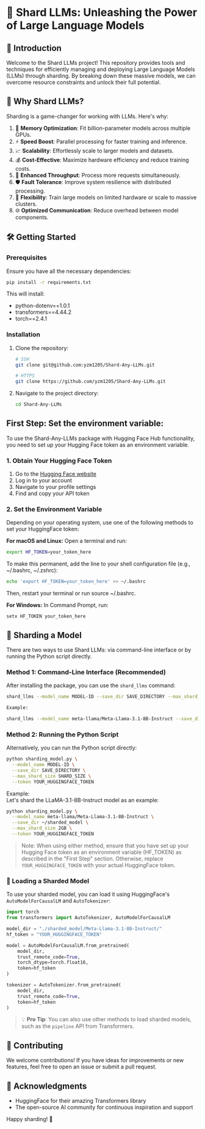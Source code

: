 # 🧠 Shard LLMs: Unleashing the Power of Large Language Models

## 🌟 Introduction

Welcome to the Shard LLMs project! This repository provides tools and techniques for efficiently managing and deploying Large Language Models (LLMs) through sharding. By breaking down these massive models, we can overcome resource constraints and unlock their full potential.

## 🚀 Why Shard LLMs?

Sharding is a game-changer for working with LLMs. Here's why:

1. 💾 **Memory Optimization**: Fit billion-parameter models across multiple GPUs.
2. ⚡ **Speed Boost**: Parallel processing for faster training and inference.
3. 📈 **Scalability**: Effortlessly scale to larger models and datasets.
4. 💰 **Cost-Effective**: Maximize hardware efficiency and reduce training costs.
5. 🔄 **Enhanced Throughput**: Process more requests simultaneously.
6. 🛡️ **Fault Tolerance**: Improve system resilience with distributed processing.
7. 🔧 **Flexibility**: Train large models on limited hardware or scale to massive clusters.
8. 🌐 **Optimized Communication**: Reduce overhead between model components.

## 🛠️ Getting Started

### Prerequisites

Ensure you have all the necessary dependencies:

```bash
pip install -r requirements.txt
```

This will install:
- python-dotenv==1.0.1
- transformers==4.44.2
- torch==2.4.1

### Installation

1. Clone the repository:
   ```bash
   # SSH
   git clone git@github.com:yzm1205/Shard-Any-LLMs.git

   # HTTPS
   git clone https://github.com/yzm1205/Shard-Any-LLMs.git
   ```

2. Navigate to the project directory:
   ```bash
   cd Shard-Any-LLMs
   ```

## First Step: Set the environment variable:
To use the Shard-Any-LLMs package with Hugging Face Hub functionality, you need to set up your Hugging Face token as an environment variable. 

### 1. Obtain Your Hugging Face Token

1. Go to the [Hugging Face website](https://huggingface.co/)
2. Log in to your account
3. Navigate to your profile settings
4. Find and copy your API token

### 2. Set the Environment Variable
Depending on your operating system, use one of the following methods to set your HuggingFace token:

**For macOS and Linux:**
Open a terminal and run:

``` bash
export HF_TOKEN=your_token_here
```
To make this permanent, add the line to your shell configuration file (e.g., ~/.bashrc, ~/.zshrc):

``` bash
echo 'export HF_TOKEN=your_token_here' >> ~/.bashrc
```
Then, restart your terminal or run source ~/.bashrc.

**For Windows:**
In Command Prompt, run:
``` text
setx HF_TOKEN your_token_here
```

## 🔬 Sharding a Model

There are two ways to use Shard LLMs: via command-line interface or by running the Python script directly.

### Method 1: Command-Line Interface (Recommended)

After installing the package, you can use the `shard_llms` command:

```bash
shard_llms --model_name MODEL-ID --save_dir SAVE_DIRECTORY --max_shard_size SHARD_SIZE

Example: 

shard_llms --model_name meta-llama/Meta-Llama-3.1-8B-Instruct --save_dir ~/sharded_model --max_shard_size 2GB

```

### Method 2: Running the Python Script

Alternatively, you can run the Python script directly:

```bash
python sharding_model.py \
  --model_name MODEL-ID \
  --save_dir SAVE_DIRECTORY \
  --max_shard_size SHARD_SIZE \
  --token YOUR_HUGGINGFACE_TOKEN
```
Example: \
Let's shard the LLaMA-3.1-8B-Instruct model as an example:

```bash
python sharding_model.py \
  --model_name meta-llama/Meta-Llama-3.1-8B-Instruct \
  --save_dir ~/sharded_model \
  --max_shard_size 2GB \
  --token YOUR_HUGGINGFACE_TOKEN
```

> Note: When using either method, ensure that you have set up your Hugging Face token as an environment variable (HF_TOKEN) as described in the "First Step" section. Otherwise, replace `YOUR_HUGGINGFACE_TOKEN` with your actual HuggingFace token.

### 🔧 Loading a Sharded Model

To use your sharded model, you can load it using HuggingFace's `AutoModelForCausalLM` and `AutoTokenizer`:

```python
import torch
from transformers import AutoTokenizer, AutoModelForCausalLM

model_dir = "./sharded_model/Meta-Llama-3.1-8B-Instruct/"
hf_token = "YOUR_HUGGINGFACE_TOKEN"

model = AutoModelForCausalLM.from_pretrained(
    model_dir,
    trust_remote_code=True,
    torch_dtype=torch.float16,
    token=hf_token
)

tokenizer = AutoTokenizer.from_pretrained(
    model_dir,
    trust_remote_code=True,
    token=hf_token
)
```


> 💡 **Pro Tip**: You can also use other methods to load sharded models, such as the `pipeline` API from Transformers.

## 🤝 Contributing

We welcome contributions! If you have ideas for improvements or new features, feel free to open an issue or submit a pull request.

<!--
## 📄 License

This project is licensed under the MIT License - see the [LICENSE](LICENSE) file for details.
-->

## 🙏 Acknowledgments

- HuggingFace for their amazing Transformers library
- The open-source AI community for continuous inspiration and support

Happy sharding! 🎉
